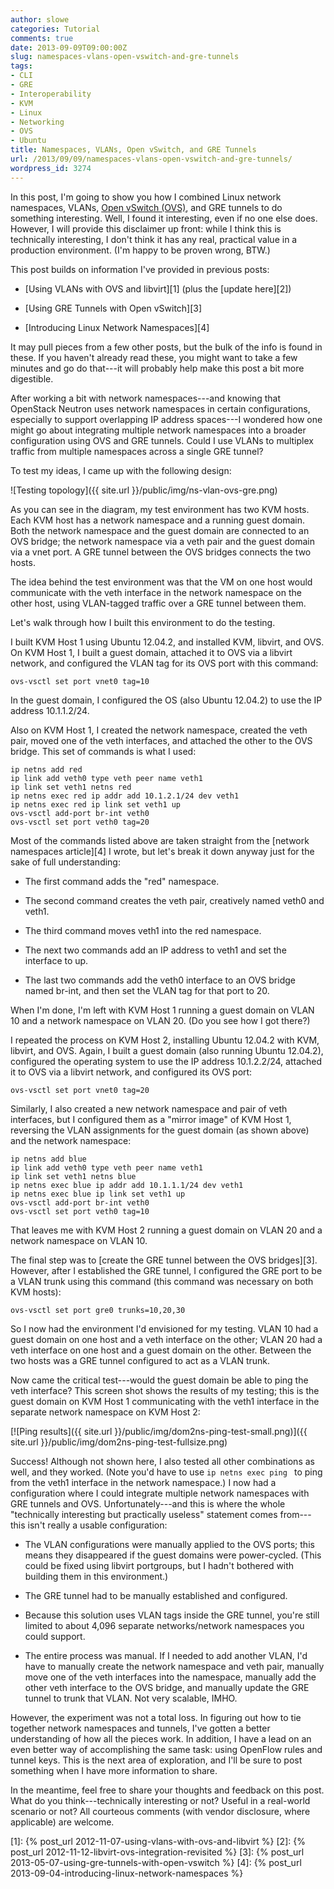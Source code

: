 ```yaml
---
author: slowe
categories: Tutorial
comments: true
date: 2013-09-09T09:00:00Z
slug: namespaces-vlans-open-vswitch-and-gre-tunnels
tags:
- CLI
- GRE
- Interoperability
- KVM
- Linux
- Networking
- OVS
- Ubuntu
title: Namespaces, VLANs, Open vSwitch, and GRE Tunnels
url: /2013/09/09/namespaces-vlans-open-vswitch-and-gre-tunnels/
wordpress_id: 3274
---
```


In this post, I'm going to show you how I combined Linux network namespaces, VLANs, [Open vSwitch (OVS)](http://openvswitch.org/), and GRE tunnels to do something interesting. Well, I found it interesting, even if no one else does. However, I will provide this disclaimer up front: while I think this is technically interesting, I don't think it has any real, practical value in a production environment. (I'm happy to be proven wrong, BTW.)

This post builds on information I've provided in previous posts:

* [Using VLANs with OVS and libvirt][1] (plus the [update here][2])

* [Using GRE Tunnels with Open vSwitch][3]

* [Introducing Linux Network Namespaces][4]

It may pull pieces from a few other posts, but the bulk of the info is found in these. If you haven't already read these, you might want to take a few minutes and go do that---it will probably help make this post a bit more digestible.

After working a bit with network namespaces---and knowing that OpenStack Neutron uses network namespaces in certain configurations, especially to support overlapping IP address spaces---I wondered how one might go about integrating multiple network namespaces into a broader configuration using OVS and GRE tunnels. Could I use VLANs to multiplex traffic from multiple namespaces across a single GRE tunnel?

To test my ideas, I came up with the following design:

![Testing topology]({{ site.url }}/public/img/ns-vlan-ovs-gre.png)

As you can see in the diagram, my test environment has two KVM hosts. Each KVM host has a network namespace and a running guest domain. Both the network namespace and the guest domain are connected to an OVS bridge; the network namespace via a veth pair and the guest domain via a vnet port. A GRE tunnel between the OVS bridges connects the two hosts.

The idea behind the test environment was that the VM on one host would communicate with the veth interface in the network namespace on the other host, using VLAN-tagged traffic over a GRE tunnel between them.

Let's walk through how I built this environment to do the testing.

I built KVM Host 1 using Ubuntu 12.04.2, and installed KVM, libvirt, and OVS. On KVM Host 1, I built a guest domain, attached it to OVS via a libvirt network, and configured the VLAN tag for its OVS port with this command:

    ovs-vsctl set port vnet0 tag=10

In the guest domain, I configured the OS (also Ubuntu 12.04.2) to use the IP address 10.1.1.2/24.

Also on KVM Host 1, I created the network namespace, created the veth pair, moved one of the veth interfaces, and attached the other to the OVS bridge. This set of commands is what I used:

    ip netns add red
    ip link add veth0 type veth peer name veth1
    ip link set veth1 netns red
    ip netns exec red ip addr add 10.1.2.1/24 dev veth1
    ip netns exec red ip link set veth1 up
    ovs-vsctl add-port br-int veth0
    ovs-vsctl set port veth0 tag=20

Most of the commands listed above are taken straight from the [network namespaces article][4] I wrote, but let's break it down anyway just for the sake of full understanding:

* The first command adds the "red" namespace.

* The second command creates the veth pair, creatively named veth0 and veth1.

* The third command moves veth1 into the red namespace.

* The next two commands add an IP address to veth1 and set the interface to up.

* The last two commands add the veth0 interface to an OVS bridge named br-int, and then set the VLAN tag for that port to 20.

When I'm done, I'm left with KVM Host 1 running a guest domain on VLAN 10 and a network namespace on VLAN 20. (Do you see how I got there?)

I repeated the process on KVM Host 2, installing Ubuntu 12.04.2 with KVM, libvirt, and OVS. Again, I built a guest domain (also running Ubuntu 12.04.2), configured the operating system to use the IP address 10.1.2.2/24, attached it to OVS via a libvirt network, and configured its OVS port:

    ovs-vsctl set port vnet0 tag=20

Similarly, I also created a new network namespace and pair of veth interfaces, but I configured them as a "mirror image" of KVM Host 1, reversing the VLAN assignments for the guest domain (as shown above) and the network namespace:

    ip netns add blue
    ip link add veth0 type veth peer name veth1
    ip link set veth1 netns blue
    ip netns exec blue ip addr add 10.1.1.1/24 dev veth1
    ip netns exec blue ip link set veth1 up
    ovs-vsctl add-port br-int veth0
    ovs-vsctl set port veth0 tag=10

That leaves me with KVM Host 2 running a guest domain on VLAN 20 and a network namespace on VLAN 10.

The final step was to [create the GRE tunnel between the OVS bridges][3]. However, after I established the GRE tunnel, I configured the GRE port to be a VLAN trunk using this command (this command was necessary on both KVM hosts):

    ovs-vsctl set port gre0 trunks=10,20,30

So I now had the environment I'd envisioned for my testing. VLAN 10 had a guest domain on one host and a veth interface on the other; VLAN 20 had a veth interface on one host and a guest domain on the other. Between the two hosts was a GRE tunnel configured to act as a VLAN trunk.

Now came the critical test---would the guest domain be able to ping the veth interface? This screen shot shows the results of my testing; this is the guest domain on KVM Host 1 communicating with the veth1 interface in the separate network namespace on KVM Host 2:

[![Ping results]({{ site.url }}/public/img/dom2ns-ping-test-small.png)]({{ site.url }}/public/img/dom2ns-ping-test-fullsize.png)

Success! Although not shown here, I also tested all other combinations as well, and they worked. (Note you'd have to use `ip netns exec ping ` to ping from the veth1 interface in the network namespace.) I now had a configuration where I could integrate multiple network namespaces with GRE tunnels and OVS. Unfortunately---and this is where the whole "technically interesting but practically useless" statement comes from---this isn't really a usable configuration:

* The VLAN configurations were manually applied to the OVS ports; this means they disappeared if the guest domains were power-cycled. (This could be fixed using libvirt portgroups, but I hadn't bothered with building them in this environment.)

* The GRE tunnel had to be manually established and configured.

* Because this solution uses VLAN tags inside the GRE tunnel, you're still limited to about 4,096 separate networks/network namespaces you could support.

* The entire process was manual. If I needed to add another VLAN, I'd have to manually create the network namespace and veth pair, manually move one of the veth interfaces into the namespace, manually add the other veth interface to the OVS bridge, and manually update the GRE tunnel to trunk that VLAN. Not very scalable, IMHO.

However, the experiment was not a total loss. In figuring out how to tie together network namespaces and tunnels, I've gotten a better understanding of how all the pieces work. In addition, I have a lead on an even better way of accomplishing the same task: using OpenFlow rules and tunnel keys. This is the next area of exploration, and I'll be sure to post something when I have more information to share.

In the meantime, feel free to share your thoughts and feedback on this post. What do you think---technically interesting or not? Useful in a real-world scenario or not? All courteous comments (with vendor disclosure, where applicable) are welcome.

[1]: {% post_url 2012-11-07-using-vlans-with-ovs-and-libvirt %}
[2]: {% post_url 2012-11-12-libvirt-ovs-integration-revisited %}
[3]: {% post_url 2013-05-07-using-gre-tunnels-with-open-vswitch %}
[4]: {% post_url 2013-09-04-introducing-linux-network-namespaces %}
